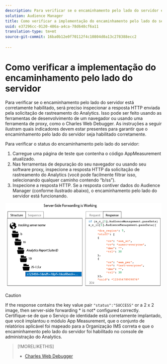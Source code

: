 ```yaml
---
description: Para verificar se o encaminhamento pelo lado do servidor está corretamente habilitado, será preciso inspecionar a resposta HTTP enviada pela solicitação de rastreamento do Analytics. Isso pode ser feito usando as ferramentas de desenvolvimento de um navegador ou usando uma ferramenta de proxy, como o Charles Web Debugger. As instruções a seguir ilustram quais indicadores devem estar presentes para garantir que o encaminhamento pelo lado do servidor seja habilitado corretamente.
solution: Audience Manager
title: Como verificar a implementação do encaminhamento pelo lado do servidor
uuid: e37296cc-0120-486a-a4ca-78d648cf6a11
translation-type: tm+mt
source-git-commit: 16ba0b12e0f70112f4c10804d0a13c278388ecc2

---
```



# Como verificar a implementação do encaminhamento pelo lado do servidor

Para verificar se o encaminhamento pelo lado do servidor está corretamente habilitado, será preciso inspecionar a resposta HTTP enviada pela solicitação de rastreamento do Analytics. Isso pode ser feito usando as ferramentas de desenvolvimento de um navegador ou usando uma ferramenta de proxy, como o Charles Web Debugger. As instruções a seguir ilustram quais indicadores devem estar presentes para garantir que o encaminhamento pelo lado do servidor seja habilitado corretamente.

Para verificar o status do encaminhamento pelo lado do servidor:

1. Carregue uma página de teste que contenha o código AppMeasurement atualizado.
1. Nas ferramentas de depuração do seu navegador ou usando seu software proxy, inspecione a resposta HTTP da solicitação de rastreamento do Analytics (você pode facilmente filtrar isso, selecionando qualquer caminho contendo “b/ss”).
1. Inspecione a resposta HTTP. Se a resposta contiver dados do Audience Manager (conforme ilustrado abaixo), o encaminhamento pelo lado do servidor está funcionando.

![](assets/ssf-succeed.png)

>[!CAUTION]
>
>If the response contains the key value pair `"status":"SUCCESS"` or a 2 x 2 image, then server-side forwarding * is not* configured correctly. Certifique-se de que o Serviço de identidade está corretamente implantado, que você implantou o módulo App Measurement, que o conjunto de relatórios aplicável foi mapeado para a Organização IMS correta e que o encaminhamento pelo lado do servidor foi habilitado no console de administração do Analytics.

>[!MORELIKETHIS]
>
>* [Charles Web Debugger](https://www.charlesproxy.com/)

